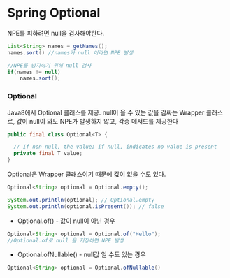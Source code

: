 # Spring Optional

NPE를 피하려면 null을 검사해야한다.


```java
List<String> names = getNames();
names.sort() //names가 null 이라면 NPE 발생

//NPE를 방지하기 위해 null 검사
if(names != null)
    names.sort();
```

### Optional

Java8에서 Optional<T> 클래스를 제공.
null이 올 수 있는 값을 감싸는 Wrapper 클래스로, 값이 null이 와도 NPE가 발생하지 않고,
각종 메서드를 제공한다
```java
public final class Optional<T> {

  // If non-null, the value; if null, indicates no value is present
  private final T value;
}
```

Optional은 Wrapper 클래스이기 때문에 값이 없을 수도 있다.
```java
Optional<String> optional = Optional.empty();

System.out.println(optional); // Optional.empty
System.out.println(optional.isPresent()); // false
```

* Optional.of() - 값이 null이 아닌 경우
```java
Optional<String> optional = Optional.of("Hello");
//Optional.of로 null 을 저장하면 NPE 발생
```

* Optional.ofNullable() - null값 일 수도 있는 경우
```java
Optional<String> optional = Optional.ofNullable()
```
